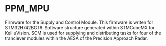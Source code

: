 # PPM_MPU
Firmware for the Supply and Control Module.
This firmware is writen for STM32H742BGT6. 
Software structure generated within STMCubeMX for Keil uVision.
SCM is used for supplying and distributing tasks for four  of the tranciever modules within the AESA of the Precision Approach Radar.
